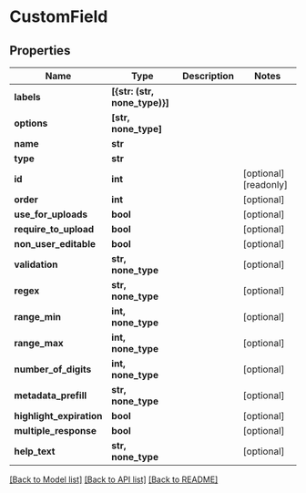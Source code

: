 # CustomField


## Properties

Name | Type | Description | Notes
------------ | ------------- | ------------- | -------------
**labels** | **[{str: (str, none_type)}]** |  | 
**options** | **[str, none_type]** |  | 
**name** | **str** |  | 
**type** | **str** |  | 
**id** | **int** |  | [optional] [readonly] 
**order** | **int** |  | [optional] 
**use_for_uploads** | **bool** |  | [optional] 
**require_to_upload** | **bool** |  | [optional] 
**non_user_editable** | **bool** |  | [optional] 
**validation** | **str, none_type** |  | [optional] 
**regex** | **str, none_type** |  | [optional] 
**range_min** | **int, none_type** |  | [optional] 
**range_max** | **int, none_type** |  | [optional] 
**number_of_digits** | **int, none_type** |  | [optional] 
**metadata_prefill** | **str, none_type** |  | [optional] 
**highlight_expiration** | **bool** |  | [optional] 
**multiple_response** | **bool** |  | [optional] 
**help_text** | **str, none_type** |  | [optional] 

[[Back to Model list]](../README.md#models) [[Back to API list]](../README.md#api-endpoints) [[Back to README]](../README.md)


